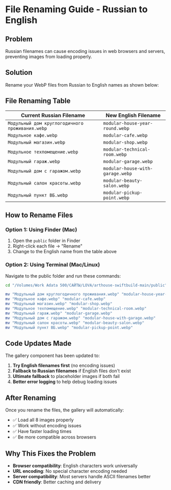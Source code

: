 # File Renaming Guide - Russian to English

## Problem
Russian filenames can cause encoding issues in web browsers and servers, preventing images from loading properly.

## Solution
Rename your WebP files from Russian to English names as shown below:

## File Renaming Table

| Current Russian Filename | New English Filename |
|-------------------------|---------------------|
| `Модульный дом круглогодичного проживания.webp` | `modular-house-year-round.webp` |
| `Модульное кафе.webp` | `modular-cafe.webp` |
| `Модульный магазин.webp` | `modular-shop.webp` |
| `Модульное техпомещение.webp` | `modular-technical-room.webp` |
| `Модульный гараж.webp` | `modular-garage.webp` |
| `Модульный дом с гаражом.webp` | `modular-house-with-garage.webp` |
| `Модульный салон красоты.webp` | `modular-beauty-salon.webp` |
| `Модульный пункт ВБ.webp` | `modular-pickup-point.webp` |

## How to Rename Files

### Option 1: Using Finder (Mac)
1. Open the `public` folder in Finder
2. Right-click each file → "Rename"
3. Change to the English name from the table above

### Option 2: Using Terminal (Mac/Linux)
Navigate to the public folder and run these commands:

```bash
cd "/Volumes/Work Adata 500/САЙТЫ/LOVA/arthouse-swiftbuild-main/public"

mv "Модульный дом круглогодичного проживания.webp" "modular-house-year-round.webp"
mv "Модульное кафе.webp" "modular-cafe.webp"
mv "Модульный магазин.webp" "modular-shop.webp"
mv "Модульное техпомещение.webp" "modular-technical-room.webp"
mv "Модульный гараж.webp" "modular-garage.webp"
mv "Модульный дом с гаражом.webp" "modular-house-with-garage.webp"
mv "Модульный салон красоты.webp" "modular-beauty-salon.webp"
mv "Модульный пункт ВБ.webp" "modular-pickup-point.webp"
```

## Code Updates Made

The gallery component has been updated to:
1. **Try English filenames first** (no encoding issues)
2. **Fallback to Russian filenames** if English files don't exist
3. **Ultimate fallback** to placeholder images if both fail
4. **Better error logging** to help debug loading issues

## After Renaming

Once you rename the files, the gallery will automatically:
- ✅ Load all 8 images properly
- ✅ Work without encoding issues
- ✅ Have faster loading times
- ✅ Be more compatible across browsers

## Why This Fixes the Problem

- **Browser compatibility**: English characters work universally
- **URL encoding**: No special character encoding needed
- **Server compatibility**: Most servers handle ASCII filenames better
- **CDN friendly**: Better caching and delivery
